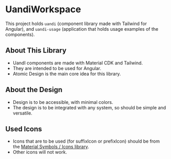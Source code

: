 # UandiWorkspace

This project holds `uandi` (component library made with Tailwind for Angular), and `uandi-usage` (application that holds usage examples of the components).

## About This Library
- UandI components are made with Material CDK and Tailwind.
- They are intended to be used for Angular.
- Atomic Design is the main core idea for this library.

## About the Design
- Design is to be accessible, with minimal colors.
- The design is to be integrated with any system, so should be simple and versatile.

## Used Icons
- Icons that are to be used (for suffixIcon or prefixIcon) should be from the [Material Symbols / Icons library](https://fonts.google.com/icons).
- Other icons will not work.
  
